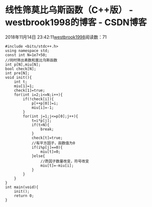 # 线性筛莫比乌斯函数（C++版） - westbrook1998的博客 - CSDN博客





2018年11月14日 23:42:11[westbrook1998](https://me.csdn.net/westbrook1998)阅读数：71








```
#include <bits/stdc++.h>
using namespace std;
const int N=1e7+50;
//同时筛出素数和莫比乌斯函数
int p[N],miu[N];
bool check[N];
int pre[N];
void init(){
    int t;
    miu[1]=1;
    check[1]=true;
    for(int i=2;i<=N;i++){
        if(!check[i]){
            p[++p[0]]=i;
            miu[i]=-1;
        }
        for(int j=1;j<=p[0];j++){
            t=i*p[j];
            if(t>N){
                break;
            }  
            check[t]=true;
            //有平方因子，函数值为0
            if(i%p[j]==0){
                miu[t]=0;
            }else{
                //质因子数量改变，符号改变
                miu[t]=-miu[i];
            }
        }
    }
}
int main(void){
    init();
    return 0;
}
```




